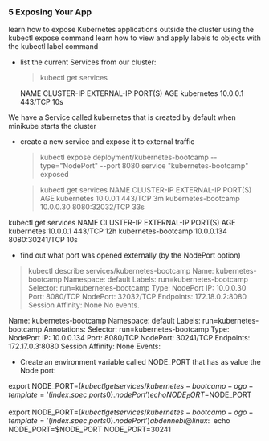 

### 5 Exposing Your App
learn how to expose Kubernetes applications outside the cluster using the kubectl expose command
learn how to view and apply labels to objects with the kubectl label command


- list the current Services from our cluster:


  > kubectl get services

	NAME         CLUSTER-IP   EXTERNAL-IP   PORT(S)   AGE
	kubernetes   10.0.0.1     <none>        443/TCP   10s

We have a Service called kubernetes that is created by default when minikube starts the cluster

- create a new service and expose it to external traffic

  > kubectl expose deployment/kubernetes-bootcamp --type="NodePort" --port 8080
service "kubernetes-bootcamp" exposed

  > kubectl get services
NAME                  CLUSTER-IP   EXTERNAL-IP   PORT(S)          AGE
kubernetes            10.0.0.1     <none>        443/TCP          3m
kubernetes-bootcamp   10.0.0.30    <nodes>       8080:32032/TCP   33s

 kubectl get services
NAME                  CLUSTER-IP   EXTERNAL-IP   PORT(S)          AGE
kubernetes            10.0.0.1     <none>        443/TCP          12h
kubernetes-bootcamp   10.0.0.134   <nodes>       8080:30241/TCP   10s

- find out what port was opened externally (by the NodePort option) 

 > kubectl describe services/kubernetes-bootcamp
Name:                   kubernetes-bootcamp
Namespace:              default
Labels:                 run=kubernetes-bootcamp
Selector:               run=kubernetes-bootcamp
Type:                   NodePort
IP:                     10.0.0.30
Port:                   <unset> 8080/TCP
NodePort:               <unset> 32032/TCP
Endpoints:              172.18.0.2:8080
Session Affinity:       None
No events.

Name:			kubernetes-bootcamp
Namespace:		default
Labels:			run=kubernetes-bootcamp
Annotations:		<none>
Selector:		run=kubernetes-bootcamp
Type:			NodePort
IP:			10.0.0.134
Port:			<unset>	8080/TCP
NodePort:		<unset>	30241/TCP
Endpoints:		172.17.0.3:8080
Session Affinity:	None
Events:			<none>

- Create an environment variable called NODE_PORT that has as value the Node port:

export NODE_PORT=$(kubectl get services/kubernetes-bootcamp -o go-template='{{(index .spec.ports 0).nodePort}}')
echo NODE_PORT=$NODE_PORT

 export NODE_PORT=$(kubectl get services/kubernetes-bootcamp -o go-template='{{(index .spec.ports 0).nodePort}}')
abdennebi@linux:~$ echo NODE_PORT=$NODE_PORT
NODE_PORT=30241
